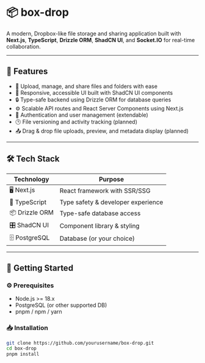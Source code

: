 # 📦 box-drop

A modern, Dropbox-like file storage and sharing application built with **Next.js**, **TypeScript**, **Drizzle ORM**, **ShadCN UI**, and **Socket.IO** for real-time collaboration.

---

## 🚀 Features

- 📁 Upload, manage, and share files and folders with ease
- 🎨 Responsive, accessible UI built with ShadCN UI components
- 🔒 Type-safe backend using Drizzle ORM for database queries
- ⚙️ Scalable API routes and React Server Components using Next.js
- 👥 Authentication and user management (extendable)
- 🕒 File versioning and activity tracking (planned)
- 📤 Drag & drop file uploads, preview, and metadata display (planned)

---

## 🛠 Tech Stack

| Technology    | Purpose                           |
| ------------- | ---------------------------------|
| 🖥 Next.js       | React framework with SSR/SSG      |
| 💙 TypeScript    | Type safety & developer experience|
| 📦 Drizzle ORM   | Type-safe database access         |
| 🎛 ShadCN UI     | Component library & styling       |
| 🗄 PostgreSQL    | Database (or your choice)         |

---

## 🏁 Getting Started

### ⚙️ Prerequisites

- Node.js >= 18.x
- PostgreSQL (or other supported DB)
- pnpm / npm / yarn

### 📥 Installation

```bash
git clone https://github.com/yourusername/box-drop.git
cd box-drop
pnpm install
```